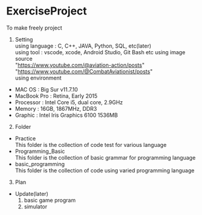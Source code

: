 # ExerciseProject
To make freely project

1. Setting   
using language : C, C++, JAVA, Python, SQL, etc(later)   
using tool : vscode, xcode, Android Studio, Git Bash etc
using image source   
"https://www.youtube.com/@aviation-action/posts"   
"https://www.youtube.com/@CombatAviationist/posts"   
using environment
- MAC OS : Big Sur v11.7.10
- MacBook Pro : Retina, Early 2015
- Processor : Intel Core i5, dual core, 2.9GHz
- Memory : 16GB, 1867MHz, DDR3
- Graphic : Intel Iris Graphics 6100 1536MB   

2. Folder   
- Practice   
  This folder is the collection of code test for various language
- Programming_Basic   
  This folder is the collection of basic grammar for programming language
- basic_programming   
  This folder is the collection of code using varied programming language   

3. Plan   
- Update(later)
  1. basic game program
  2. simulator





